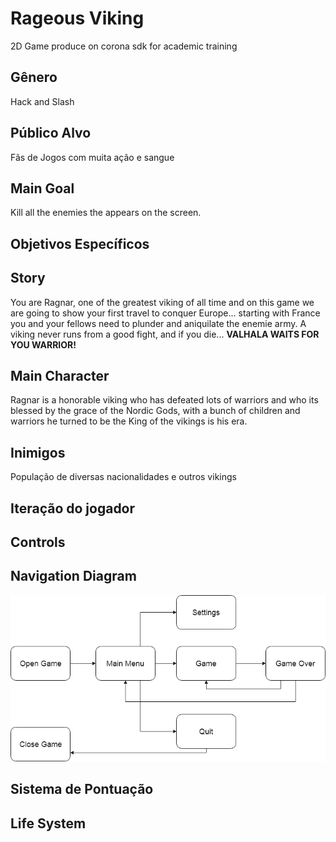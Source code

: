 # Rageous Viking
  2D Game produce on corona sdk for academic training
## Gênero 
  Hack and Slash
## Público Alvo
  Fãs de Jogos com muita ação e sangue
## Main Goal
  Kill all the enemies the appears on the screen.
## Objetivos Específicos

## Story
  You are Ragnar, one of the greatest viking of all time and on this game we are going to show your first travel to conquer Europe... starting with France you and your fellows need to plunder and aniquilate the enemie army. A viking never runs from a good fight, and if you die... 
  **VALHALA WAITS FOR YOU WARRIOR!**
## Main Character
  Ragnar is a honorable viking who has defeated lots of warriors and who its blessed by the grace of the Nordic Gods, with a bunch of children and warriors he turned to be the King of the vikings is his era.
## Inimigos
  População de diversas nacionalidades e outros vikings
## Iteração do jogador
  
## Controls

## Navigation Diagram
   ![Diagrama](diagram.png) 

## Sistema de Pontuação

## Life System

